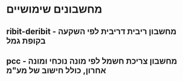 # מחשבונים שימושיים
## ribit-deribit - מחשבון ריבית דריבית לפי השקעה בקופת גמל
## pcc - מחשבון צריכת חשמל לפי מונה נוכחי ומונה אחרון, כולל חישוב של מע"מ

